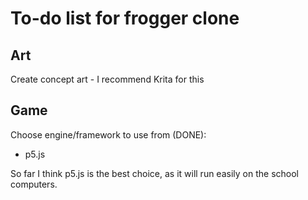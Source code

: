 To-do list for frogger clone
============================

## Art
Create concept art - I recommend Krita for this

## Game
Choose engine/framework to use from (DONE):
 -  p5.js 

So far I think p5.js is the best choice, as it will run easily on the school computers.